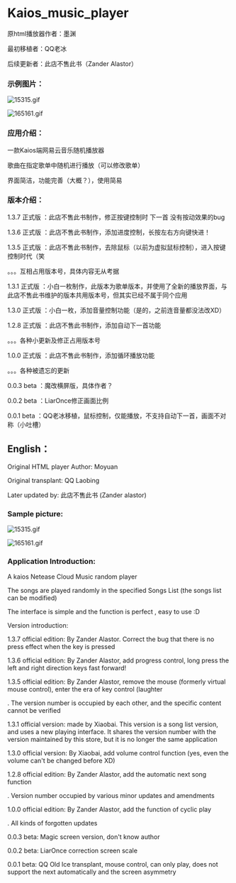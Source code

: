 # Kaios_music_player

原html播放器作者：墨渊

最初移植者：QQ老冰

后续更新者：此店不售此书（Zander Alastor）


### 示例图片：



![15315.gif](https://i.loli.net/2020/04/08/fquDx7g5mhIVdBN.gif)



![165161.gif](https://i.loli.net/2020/04/08/N7j183YK9ZsRdmu.gif)

### 应用介绍：

一款Kaios端网易云音乐随机播放器

歌曲在指定歌单中随机进行播放（可以修改歌单）

界面简洁，功能完善（大概？），使用简易

### 版本介绍：

1.3.7 正式版 ：此店不售此书制作，修正按键控制时 下一首 没有按动效果的bug

1.3.6 正式版 ：此店不售此书制作，添加进度控制，长按左右方向键快进！

1.3.5 正式版 ：此店不售此书制作，去除鼠标（以前为虚拟鼠标控制），进入按键控制时代（笑

。。。互相占用版本号，具体内容无从考据

1.3.1 正式版 ：小白一枚制作，此版本为歌单版本，并使用了全新的播放界面，与此店不售此书维护的版本共用版本号，但其实已经不属于同个应用

1.3.0 正式版 ：小白一枚，添加音量控制功能（是的，之前连音量都没法改XD）

1.2.8 正式版 ：此店不售此书制作，添加自动下一首功能

。。。各种小更新及修正占用版本号

1.0.0 正式版 ：此店不售此书制作，添加循环播放功能

。。。各种被遗忘的更新

0.0.3 beta ：魔改横屏版，具体作者？

0.0.2 beta ：LiarOnce修正画面比例

0.0.1 beta ：QQ老冰移植，鼠标控制，仅能播放，不支持自动下一首，画面不对称（小吐槽）

## English：

Original HTML player Author: Moyuan



Original transplant: QQ Laobing



Later updated by: 此店不售此书 (Zander alastor)




### Sample picture:





![15315.gif](https://i.loli.net/2020/04/08/fquDx7g5mhIVdBN.gif)





![165161.gif](https://i.loli.net/2020/04/08/N7j183YK9ZsRdmu.gif)



### Application Introduction:



A kaios Netease Cloud Music random player



The songs are played randomly in the specified Songs List (the songs list can be modified)



The interface is simple and the function is perfect , easy to use :D


Version introduction:


1.3.7 official edition: By Zander Alastor. Correct the bug that there is no press effect when the key is pressed



1.3.6 official edition: By Zander Alastor, add progress control, long press the left and right direction keys fast forward!



1.3.5 official edition: By Zander Alastor, remove the mouse (formerly virtual mouse control), enter the era of key control (laughter



. The version number is occupied by each other, and the specific content cannot be verified



1.3.1 official version: made by Xiaobai. This version is a song list version, and uses a new playing interface. It shares the version number with the version maintained by this store, but it is no longer the same application



1.3.0 official version: By Xiaobai, add volume control function (yes, even the volume can't be changed before XD)



1.2.8 official edition: By Zander Alastor, add the automatic next song function



. Version number occupied by various minor updates and amendments



1.0.0 official edition: By Zander Alastor, add the function of cyclic play



. All kinds of forgotten updates



0.0.3 beta: Magic screen version, don't know author



0.0.2 beta: LiarOnce correction screen scale



0.0.1 beta: QQ Old Ice transplant, mouse control, can only play, does not support the next automatically and the screen asymmetry
